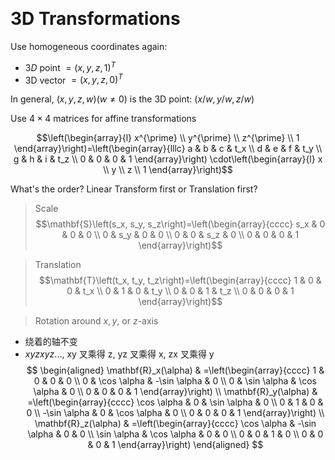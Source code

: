 &emsp;
# 3D Transformations

Use homogeneous coordinates again:
- $3 D$ point $=(x, y, z, 1)^T$
- 3D vector $=(x, y, z, 0)^T$

In general, $(x, y, z, w)(w \neq 0)$ is the 3D point: $(x / w, y / w, z / w)$


Use $4 \times 4$ matrices for affine transformations

$$\left(\begin{array}{l}
x^{\prime} \\ y^{\prime} \\ z^{\prime} \\ 1
\end{array}\right)=\left(\begin{array}{lllc}
a & b & c & t_x \\
d & e & f & t_y \\
g & h & i & t_z \\
0 & 0 & 0 & 1
\end{array}\right) \cdot\left(\begin{array}{l}
x \\ y \\ z \\ 1
\end{array}\right)$$

What's the order? Linear Transform first or Translation first?

>Scale
$$\mathbf{S}\left(s_x, s_y, s_z\right)=\left(\begin{array}{cccc}
s_x & 0 & 0 & 0 \\
0 & s_y & 0 & 0 \\
0 & 0 & s_z & 0 \\
0 & 0 & 0 & 1
\end{array}\right)$$

>Translation
$$\mathbf{T}\left(t_x, t_y, t_z\right)=\left(\begin{array}{cccc}
1 & 0 & 0 & t_x \\
0 & 1 & 0 & t_y \\
0 & 0 & 1 & t_z \\
0 & 0 & 0 & 1
\end{array}\right)$$

>Rotation around $x, y$, or $z$-axis
- 绕着的轴不变
- $xyzxyz...$, xy 叉乘得 z, yz 叉乘得 x, zx 叉乘得 y
$$
\begin{aligned}
\mathbf{R}_x(\alpha) & =\left(\begin{array}{cccc}
1 & 0 & 0 & 0 \\
0 & \cos \alpha & -\sin \alpha & 0 \\
0 & \sin \alpha & \cos \alpha & 0 \\
0 & 0 & 0 & 1
\end{array}\right) \\
\mathbf{R}_y(\alpha) & =\left(\begin{array}{cccc}
\cos \alpha & 0 & \sin \alpha & 0 \\
0 & 1 & 0 & 0 \\
-\sin \alpha & 0 & \cos \alpha & 0 \\
0 & 0 & 0 & 1
\end{array}\right) \\
\mathbf{R}_z(\alpha) & =\left(\begin{array}{cccc}
\cos \alpha & -\sin \alpha & 0 & 0 \\
\sin \alpha & \cos \alpha & 0 & 0 \\
0 & 0 & 1 & 0 \\
0 & 0 & 0 & 1
\end{array}\right)
\end{aligned}
$$